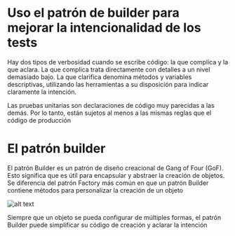 # Uso el patrón de builder para mejorar la intencionalidad de los tests
Hay dos tipos de verbosidad cuando se escribe código: la que complica y la que aclara. La que complica trata directamente con detalles a un nivel demasiado bajo. La que clarifica denomina métodos y variables descriptivas, utilizando las herramientas a su disposición para indicar claramente la intención.

Las pruebas unitarias son declaraciones de código muy parecidas a las demás. Por lo tanto, están sujetos al menos a las mismas reglas que el código de producción
# El patrón builder
El patrón Builder es un patrón de diseño creacional de Gang of Four (GoF). Esto significa que es útil para encapsular y abstraer la creación de objetos. Se diferencia del patrón Factory más común en que un patrón Builder contiene métodos para personalizar la creación de un objeto

![alt text](https://learning.oreilly.com/library/view/adaptive-code-agile/9781509302598/graphics/F05AC08.jpg)

Siempre que un objeto se pueda configurar de múltiples formas, el patrón Builder puede simplificar su código de creación y aclarar la intención
